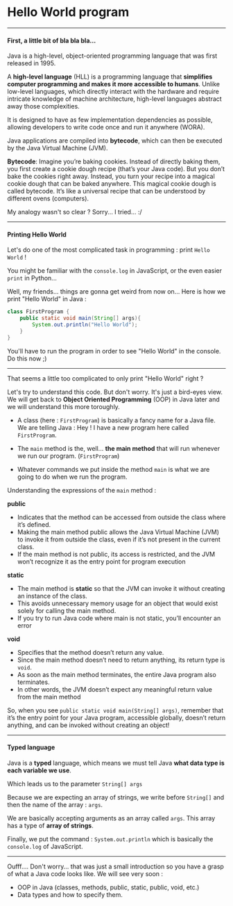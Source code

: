 # Hello World program

---

#### First, a little bit of bla bla bla...

Java is a high-level, object-oriented programming language that was first released in 1995.

A **high-level language** (HLL) is a programming language that **simplifies computer programming and makes it more accessible to humans**. Unlike low-level languages, which directly interact with the hardware and require intricate knowledge of machine architecture, high-level languages abstract away those complexities.

It is designed to have as few implementation dependencies as possible, allowing developers to write code once and run it anywhere (WORA).

Java applications are compiled into **bytecode**, which can then be executed by the Java Virtual Machine (JVM).

**Bytecode**: Imagine you’re baking cookies. Instead of directly baking them, you first create a cookie dough recipe (that’s your Java code). But you don’t bake the cookies right away. Instead, you turn your recipe into a magical cookie dough that can be baked anywhere. This magical cookie dough is called bytecode. It’s like a universal recipe that can be understood by different ovens (computers).

My analogy wasn't so clear ? Sorry... I tried... :/

---

#### Printing Hello World

Let's do one of the most complicated task in programming : print `Hello World` !

You might be familiar with the `console.log` in JavaScript, or the even easier `print` in Python...

Well, my friends... things are gonna get weird from now on... Here is how we print "Hello World" in Java :

```java
class FirstProgram {
    public static void main(String[] args){
        System.out.println("Hello World");
    }
}
```

You'll have to run the program in order to see "Hello World" in the console. Do this now ;)

---

That seems a little too complicated to only print "Hello World" right ?

Let's try to understand this code. But don't worry. It's just a bird-eyes view. We will get back to **Object Oriented Programming** (OOP) in Java later and we will understand this more toroughly.

- A class (here : `FirstProgram`) is basically a fancy name for a Java file. We are telling Java : Hey ! I have a new program here called `FirstProgram`.

- The `main` method is the, well... **the main method** that will run whenever we run our program. (`FirstProgram`)

- Whatever commands we put inside the method `main` is what we are going to do when we run the program.

Understanding the expressions of the `main` method :

**public**

- Indicates that the method can be accessed from outside the class where it’s defined.
- Making the main method public allows the Java Virtual Machine (JVM) to invoke it from outside the class, even if it’s not present in the current class.
- If the main method is not public, its access is restricted, and the JVM won’t recognize it as the entry point for program execution

**static**

- The main method is **static** so that the JVM can invoke it without creating an instance of the class.
- This avoids unnecessary memory usage for an object that would exist solely for calling the main method.
- If you try to run Java code where main is not static, you’ll encounter an error

**void**

- Specifies that the method doesn’t return any value.
- Since the main method doesn’t need to return anything, its return type is `void`.
- As soon as the main method terminates, the entire Java program also terminates.
- In other words, the JVM doesn’t expect any meaningful return value from the main method

So, when you see `public static void main(String[] args)`, remember that it’s the entry point for your Java program, accessible globally, doesn’t return anything, and can be invoked without creating an object!

---

#### Typed language

Java is a **typed** language, which means we must tell Java **what data type is each variable we use**.

Which leads us to the parameter `String[] args`

Because we are expecting an array of strings, we write before `String[]` and then the name of the array : `args`.

We are basically accepting arguments as an array called `args`. This array has a type of **array of strings**.

Finally, we put the command : `System.out.println` which is basically the `console.log` of JavaScript.

---

Oufff.... Don't worry... that was just a small introduction so you have a grasp of what a Java code looks like. We will see very soon :

- OOP in Java (classes, methods, public, static, public, void, etc.)
- Data types and how to specify them.

